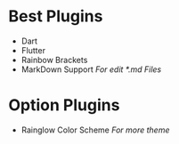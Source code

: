 
# Best Plugins

* Dart
* Flutter
* Rainbow Brackets
* MarkDown Support _For edit *.md Files_

# Option Plugins

* Rainglow Color Scheme _For more theme_
